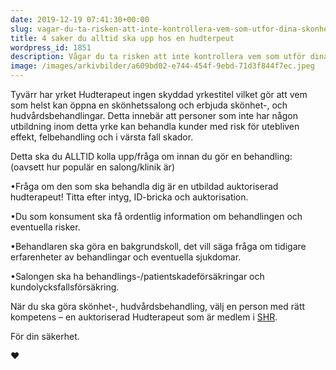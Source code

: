 ```yaml
---
date: 2019-12-19 07:41:30+00:00
slug: vagar-du-ta-risken-att-inte-kontrollera-vem-som-utfor-dina-skonhet-och-hudvardsbehandlingar
title: 4 saker du alltid ska upp hos en hudterpeut
wordpress_id: 1851
description: Vågar du ta risken att inte kontrollera vem som utför dina skönhet- och hudvårdsbehandlingar?
image: /images/arkivbilder/a609bd02-e744-454f-9ebd-71d3f844f7ec.jpeg
---
```

Tyvärr har yrket Hudterapeut ingen skyddad yrkestitel vilket gör att vem som helst kan öppna en skönhetssalong och erbjuda skönhet-, och hudvårdsbehandlingar. Detta innebär att personer som inte har någon utbildning inom detta yrke kan behandla kunder med risk för utebliven effekt, felbehandling och i värsta fall skador.

Detta ska du ALLTID kolla upp/fråga om innan du gör en behandling: (oavsett hur populär en salong/klinik är)

•Fråga om den som ska behandla dig är en utbildad auktoriserad hudterapeut! Titta efter intyg, ID-bricka och auktorisation.

•Du som konsument ska få ordentlig information om behandlingen och eventuella risker.

•Behandlaren ska göra en bakgrundskoll, det vill säga fråga om tidigare erfarenheter av behandlingar och eventuella sjukdomar.

•Salongen ska ha behandlings-/patientskadeförsäkringar och kundolycksfallsförsäkring.

När du ska göra skönhet-, hudvårdsbehandling, välj en person med rätt kompetens – en auktoriserad Hudterapeut som är medlem i [SHR](http://Shr.nu).

För din säkerhet.

❤️


